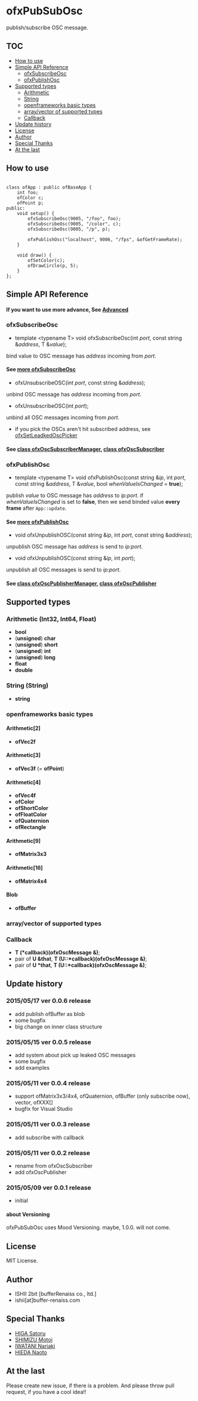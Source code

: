 # ofxPubSubOsc

publish/subscribe OSC message.

## TOC

* [How to use](#HowToUse)
* [Simple API Reference](#SimpleAPI)
	* [ofxSubscribeOsc](#SimpleAPI_ofxSubscribeOsc)
	* [ofxPublishOsc](#SimpleAPI_ofxPublishOsc)
* [Supported types](#SupportedTypes)
	* [Arithmetic](#SupportedTypes_Arithmetic)
	* [String](#SupportedTypes_String)
	* [openframeworks basic types](#SupportedTypes_ofBasic)
	* [array/vector of supported types](#SupportedTypes_ArrayVector)
	* [Callback](#SupportedTypes_Callback)
* [Update history](#UpdateHistory)
* [License](#License)
* [Author](#Author)
* [Special Thanks](#SpecialThanks)
* [At the last](#AtTheLast)

## <a name="HowToUse">How to use</a>

```

class ofApp : public ofBaseApp {
	int foo;
	ofColor c;
	ofPoint p;
public:
	void setup() {
		ofxSubscribeOsc(9005, "/foo", foo);
		ofxSubscribeOsc(9005, "/color", c);
		ofxSubscribeOsc(9005, "/p", p);
		
		ofxPublishOsc("localhost", 9006, "/fps", &ofGetFrameRate);
	}
	
	void draw() {
		ofSetColor(c);
		ofDrawCircle(p, 5);
	}
};

```

## <a name="SimpleAPI">Simple API Reference</a>

#### If you want to use more advance, See [Advanced](https://github.com/2bbb/ofxPubSubOsc/blob/master/README.md)

### <a name="SimpleAPI_ofxSubscribeOsc">ofxSubscribeOsc</a>

* template \<typename T\> void ofxSubscribeOsc(int _port_, const string &_address_, T &_value_);

bind value to OSC message has _address_ incoming from _port_.

#### See [more ofxSubscribeOsc](https://github.com/2bbb/ofxPubSubOsc/blob/master/README.md#API_ofxSubscribeOsc)

* ofxUnsubscribeOSC(int _port_, const string &_address_);

unbind OSC message has _address_ incoming from _port_.

* ofxUnsubscribeOSC(int _port_);

unbind all OSC messages incoming from _port_.

* if you pick the OSCs aren't hit subscribed address, see [ofxSetLeadkedOscPicker](https://github.com/2bbb/ofxPubSubOsc/blob/master/README.md#API_ofxSetLeadkedOscPicker)

#### See [class ofxOscSubscriberManager](https://github.com/2bbb/ofxPubSubOsc/blob/master/README.md#Advanced_ofxOscSubscriberManager), [class ofxOscSubscriber](https://github.com/2bbb/ofxPubSubOsc/blob/master/README.md#Advanced_ofxOscSubscriber)

### <a name="SimpleAPI_ofxPublishOsc">ofxPublishOsc</a>

* template \<typename T\> void ofxPublishOsc(const string &_ip_, int _port_, const string &_address_, T &_value_, bool _whenValueIsChanged_ = **true**);

publish _value_ to OSC message has _address_ to _ip:port_. if _whenValueIsChanged_ is set to **false**, then we send binded value **every frame** after `App::update`.

#### See [more ofxPublishOsc](https://github.com/2bbb/ofxPubSubOsc/blob/master/README.md#API_ofxPublishOsc)

* void ofxUnpublishOSC(const string &_ip_, int _port_, const string &_address_);

unpublish OSC message has _address_ is send to _ip:port_.

* void ofxUnpublishOSC(const string &_ip_, int _port_);

unpublish all OSC messages is send to _ip:port_.

#### See [class ofxOscPublisherManager](https://github.com/2bbb/ofxPubSubOsc/blob/master/README.md#Advanced_ofxOscPublisherManager), [class ofxOscPublisher](https://github.com/2bbb/ofxPubSubOsc/blob/master/README.md#Advanced_ofxOscPublisher)

## <a name="SupportedTypes">Supported types</a>

### <a name="SupportedTypes_Arithmetic">Arithmetic (Int32, Int64, Float)</a>
* **bool**
* (**unsigned**) **char**
* (**unsigned**) **short**
* (**unsigned**) **int**
* (**unsigned**) **long**
* **float**
* **double**

### <a name="SupportedTypes_String">String (String)</a>
* **string**

### <a name="SupportedTypes_ofBasic">openframeworks basic types</a>

#### Arithmetic\[2\]
* **ofVec2f**

#### Arithmetic\[3\]
* **ofVec3f** (= **ofPoint**)

#### Arithmetic\[4\]
* **ofVec4f**
* **ofColor**
* **ofShortColor**
* **ofFloatColor**
* **ofQuaternion**
* **ofRectangle**

#### Arithmetic\[9\]
* **ofMatrix3x3**

#### Arithmetic\[16\]
* **ofMatrix4x4**

#### Blob
* **ofBuffer**

### <a name="SupportedTypes_ArrayVector">array/vector of supported types</a>

### <a name="SupportedTypes_Callback">Callback</a>
* **T (\*callback)(ofxOscMessage &)**;
* pair of **U &that**, **T (U::\*callback)(ofxOscMessage &)**;
* pair of **U \*that**, **T (U::\*callback)(ofxOscMessage &)**;

## <a name="UpdateHistory">Update history</a>

### 2015/05/17 ver 0.0.6 release

* add publish ofBuffer as blob
* some bugfix
* big change on inner class structure

### 2015/05/15 ver 0.0.5 release

* add system about pick up leaked OSC messages
* some bugfix
* add examples

### 2015/05/11 ver 0.0.4 release

* support ofMatrix3x3/4x4, ofQuaternion, ofBuffer (only subscribe now), vector<ofXXX>, ofXXX[]
* bugfix for Visual Studio

### 2015/05/11 ver 0.0.3 release

* add subscribe with callback

### 2015/05/11 ver 0.0.2 release

* rename from ofxOscSubscriber
* add ofxOscPublisher

### 2015/05/09 ver 0.0.1 release

* initial

#### about Versioning

ofxPubSubOsc uses Mood Versioning. maybe, 1.0.0. will not come.

## <a name="License">License</a>

MIT License.

## <a name="Author">Author</a>

* ISHII 2bit [bufferRenaiss co., ltd.]
* ishii[at]buffer-renaiss.com

## <a name="SpecialThanks">Special Thanks</a>

* [HIGA Satoru](http://github.com/satoruhiga)
* [SHIMIZU Motoi](http://github.com/motoishmz)
* [IWATANI Nariaki](http://github.com/nariakiiwatani)
* [HIEDA Naoto](http://github.com/micuat)

## <a name="AtTheLast">At the last</a>

Please create new issue, if there is a problem.
And please throw pull request, if you have a cool idea!!